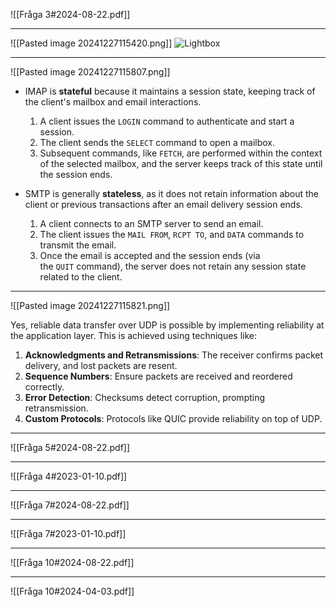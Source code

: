 ![[Fråga 3#2024-08-22.pdf]]

---

![[Pasted image 20241227115420.png]]
![Lightbox](https://media.geeksforgeeks.org/wp-content/uploads/20220818183806/s15.png)

---

![[Pasted image 20241227115807.png]]

- IMAP is **stateful** because it maintains a session state, keeping track of the client's mailbox and email interactions.
	1. A client issues the `LOGIN` command to authenticate and start a session.
	2. The client sends the `SELECT` command to open a mailbox.
	3. Subsequent commands, like `FETCH`, are performed within the context of the selected mailbox, and the server keeps track of this state until the session ends.
	
- SMTP is generally **stateless**, as it does not retain information about the client or previous transactions after an email delivery session ends.
	1. A client connects to an SMTP server to send an email.
	2. The client issues the `MAIL FROM`, `RCPT TO`, and `DATA` commands to transmit the email.
	3. Once the email is accepted and the session ends (via the `QUIT` command), the server does not retain any session state related to the client.

---

![[Pasted image 20241227115821.png]]

Yes, reliable data transfer over UDP is possible by implementing reliability at the application layer. This is achieved using techniques like:

1. **Acknowledgments and Retransmissions**: The receiver confirms packet delivery, and lost packets are resent.
2. **Sequence Numbers**: Ensure packets are received and reordered correctly.
3. **Error Detection**: Checksums detect corruption, prompting retransmission.
4. **Custom Protocols**: Protocols like QUIC provide reliability on top of UDP.


---


![[Fråga 5#2024-08-22.pdf]]

---


![[Fråga 4#2023-01-10.pdf]]

---


![[Fråga 7#2024-08-22.pdf]]

---


![[Fråga 7#2023-01-10.pdf]]

---

![[Fråga 10#2024-08-22.pdf]]

---


![[Fråga 10#2024-04-03.pdf]]